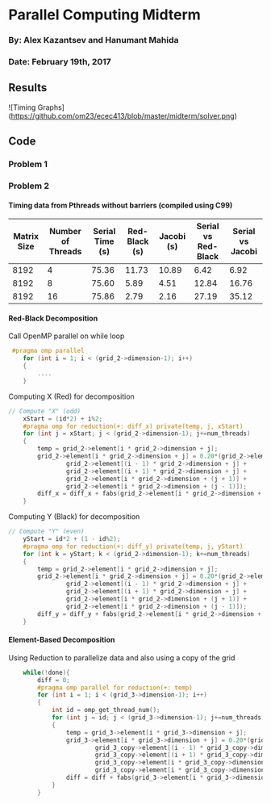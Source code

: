 # Parallel Computing Midterm
### By: Alex Kazantsev and Hanumant Mahida
### Date: February 19th, 2017

## Results

![Timing Graphs]
 (https://github.com/om23/ecec413/blob/master/midterm/solver.png)


## Code


### Problem 1


### Problem 2

#### Timing data from Pthreads without barriers (compiled using C99)
| Matrix Size | Number of Threads  | Serial Time (s) | Red-Black (s) | Jacobi (s) | Serial vs Red-Black | Serial vs Jacobi |
| ------------------|-------------|-----------------|-------------------|--------------|------------|------------|
| 8192 | 4	| 75.36 | 11.73 | 10.89 | 6.42 | 6.92 |
| 8192 | 8	| 75.60 | 5.89 | 4.51 | 12.84 | 16.76 |
| 8192 | 16 | 75.86 | 2.79 | 2.16 | 27.19 | 35.12 |



#### Red-Black Decomposition

Call OpenMP parallel on while loop
```C
 #pragma omp parallel
	for (int i = 1; i < (grid_2->dimension-1); i++)
	{
		....
	}

```

Computing X (Red) for decomposition
```C
// Compute "X" (odd)	
	xStart = (id*2) + i%2;
	#pragma omp for reduction(+: diff_x) private(temp, j, xStart)
	for (int j = xStart; j < (grid_2->dimension-1); j+=num_threads)
	{
		temp = grid_2->element[i * grid_2->dimension + j];
		grid_2->element[i * grid_2->dimension + j] = 0.20*(grid_2->element[i * grid_2->dimension + j] + 
				grid_2->element[(i - 1) * grid_2->dimension + j] +
				grid_2->element[(i + 1) * grid_2->dimension + j] +
				grid_2->element[i * grid_2->dimension + (j + 1)] +
				grid_2->element[i * grid_2->dimension + (j - 1)]);
		diff_x = diff_x + fabs(grid_2->element[i * grid_2->dimension + j] - temp);	
	}
```



Computing Y (Black) for decomposition
```C
// Compute "Y" (even)
	yStart = id*2 + (1 - id%2);
	#pragma omp for reduction(+: diff_y) private(temp, j, yStart)
	for (int k = yStart; k < (grid_2->dimension-1); k+=num_threads)
	{
		temp = grid_2->element[i * grid_2->dimension + j];
		grid_2->element[i * grid_2->dimension + j] = 0.20*(grid_2->element[i * grid_2->dimension + j] + 
				grid_2->element[(i - 1) * grid_2->dimension + j] +
				grid_2->element[(i + 1) * grid_2->dimension + j] +
				grid_2->element[i * grid_2->dimension + (j + 1)] +
				grid_2->element[i * grid_2->dimension + (j - 1)]);
		diff_y = diff_y + fabs(grid_2->element[i * grid_2->dimension + j] - temp);	
	}
```

#### Element-Based Decomposition

Using Reduction to parallelize data and also using a copy of the grid
```C
	while(!done){
		diff = 0;
		#pragma omp parallel for reduction(+: temp) 
		for (int i = 1; i < (grid_3->dimension-1); i++)
		{
			int id = omp_get_thread_num();
			for (int j = id; j < (grid_3->dimension-1); j+=num_threads)
			{
				temp = grid_3->element[i * grid_3->dimension + j];
				grid_3->element[i * grid_3->dimension + j] = 0.20*(grid_3_copy->element[i * grid_3_copy->dimension + j] + 
						grid_3_copy->element[(i - 1) * grid_3_copy->dimension + j] +
						grid_3_copy->element[(i + 1) * grid_3_copy->dimension + j] +
						grid_3_copy->element[i * grid_3_copy->dimension + (j + 1)] +
						grid_3_copy->element[i * grid_3_copy->dimension + (j - 1)]);
				diff = diff + fabs(grid_3->element[i * grid_3->dimension + j] - temp);	
			}
		}
```






